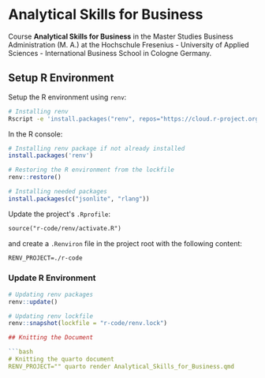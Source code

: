 # Analytical Skills for Business

Course **Analytical Skills for Business** in the Master Studies Business Administration (M. A.) at the Hochschule Fresenius - University of Applied Sciences - International Business School in Cologne Germany.

## Setup R Environment

Setup the R environment using `renv`:

```bash
# Installing renv
Rscript -e 'install.packages("renv", repos="https://cloud.r-project.org"); renv::restore(lockfile = "r-code/renv.lock")'
```

In the R console:

```r
# Installing renv package if not already installed
install.packages('renv')

# Restoring the R environment from the lockfile
renv::restore()

# Installing needed packages
install.packages(c("jsonlite", "rlang"))
```

Update the project's `.Rprofile`:

```txt
source("r-code/renv/activate.R")
```

and create a `.Renviron` file in the project root with the following content:

```txt
RENV_PROJECT=./r-code
```

### Update R Environment

```r
# Updating renv packages
renv::update()

# Updating renv lockfile
renv::snapshot(lockfile = "r-code/renv.lock")

## Knitting the Document

```bash
# Knitting the quarto document
RENV_PROJECT="" quarto render Analytical_Skills_for_Business.qmd
```
